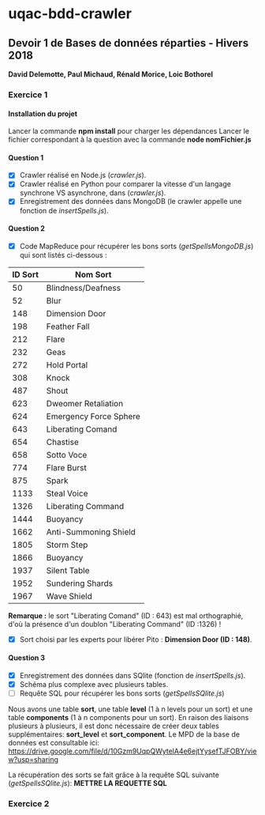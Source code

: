 # uqac-bdd-crawler

<h2>Devoir 1 de Bases de données réparties - Hivers 2018</h2>
<b>David Delemotte, Paul Michaud, Rénald Morice, Loic Bothorel</b>

<h3>Exercice 1</h3>

<h4>Installation du projet</h4>

Lancer la commande <b>npm install</b> pour charger les dépendances
Lancer le fichier correspondant à la question avec la commande <b>node nomFichier.js</b>

<h4>Question 1</h4>

- [x] Crawler réalisé en Node.js (<i>crawler.js</i>).
- [x] Crawler réalisé en Python pour comparer la vitesse d'un langage synchrone VS asynchrone, dans (<i>crawler.js</i>).
- [x] Enregistrement des données dans MongoDB (le crawler appelle une fonction de <i>insertSpells.js</i>).

<h4>Question 2</h4>

- [x] Code MapReduce pour récupérer les bons sorts (<i>getSpellsMongoDB.js</i>) qui sont listés ci-dessous :

| ID Sort | Nom Sort |
| ------- | -------- |
| 50 | Blindness/Deafness |
| 52 | Blur |
| 148 | Dimension Door |
| 198 | Feather Fall |
| 212 | Flare |
| 232 | Geas | Lesser |
| 272 | Hold Portal |
| 308 | Knock |
| 487 | Shout |
| 623 | Dweomer Retaliation |
| 624 | Emergency Force Sphere |
| 643 | Liberating Comand |
| 654 | Chastise |
| 658 | Sotto Voce |
| 774 | Flare Burst |
| 875 | Spark |
| 1133 | Steal Voice |
| 1326 | Liberating Command |
| 1444 | Buoyancy |
| 1662 | Anti-Summoning Shield |
| 1805 | Storm Step |
| 1866 | Buoyancy |
| 1937 | Silent Table |
| 1952 | Sundering Shards |
| 1967 | Wave Shield |

<b>Remarque :</b> le sort "Liberating Comand" (ID : 643) est mal orthographié, d'où la présence d'un doublon "Liberating Command" (ID :1326) !

- [x] Sort choisi par les experts pour libérer Pito : <b>Dimension Door (ID : 148)</b>.

<h4>Question 3</h4>

- [x] Enregistrement des données dans SQlite (fonction de <i>insertSpells.js</i>).
- [x] Schéma plus complexe avec plusieurs tables.
- [ ] Requête SQL pour récupérer les bons sorts (<i>getSpellsSQlite.js</i>)

Nous avons une table <b>sort</b>, une table <b>level</b> (1 à n levels pour un sort) et une table <b>components</b> (1 à n components pour un sort).
En raison des liaisons plusieurs à plusieurs, il est donc nécessaire de créer deux tables supplémentaires: 
<b>sort_level</b> et <b>sort_component</b>. Le MPD de la base de données est consultable ici:
<a href="https://drive.google.com/file/d/10Gzm9UqpQWytelA4e6ejtYysefTJFOBY/view?usp=sharing">https://drive.google.com/file/d/10Gzm9UqpQWytelA4e6ejtYysefTJFOBY/view?usp=sharing</a>

La récupération des sorts se fait grâce à la requête SQL suivante (<i>getSpellsSQlite.js</i>):
<b>METTRE LA REQUETTE SQL</b>

<h3>Exercice 2</h3>



